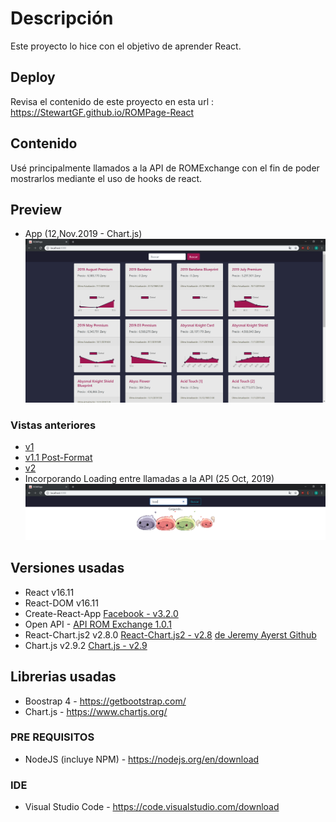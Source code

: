 # Descripción

Este proyecto lo hice con el objetivo de aprender React.

## Deploy

Revisa el contenido de este proyecto en esta url : https://StewartGF.github.io/ROMPage-React

## Contenido

Usé principalmente llamados a la API de ROMExchange con el fin de poder mostrarlos mediante el uso de hooks de react.

## Preview

- App (12,Nov.2019 - Chart.js)
  ![v2 w/Chartjs](https://raw.githubusercontent.com/StewartGF/ROMPage-React/master/ROMPage-React-wChart.png)

### Vistas anteriores

- [v1](https://raw.githubusercontent.com/StewartGF/ROMPage-React/master/ROMPage-React.png)
- [v1.1 Post-Format](https://raw.githubusercontent.com/StewartGF/ROMPage-React/master/ROMPage-React-postformat.png)
- [v2](https://raw.githubusercontent.com/StewartGF/ROMPage-React/master/ROMPage-React-v2.png)
- Incorporando Loading entre llamadas a la API (25 Oct, 2019)
  ![Loading](https://raw.githubusercontent.com/StewartGF/ROMPage-React/master/ROMPage-React-loading.png)

## Versiones usadas

- React v16.11
- React-DOM v16.11
- Create-React-App [Facebook - v3.2.0](https://github.com/facebook/create-react-app/)
- Open API - [API ROM Exchange 1.0.1](https://jessicayeh.github.io/rom-exchange-openapi/)
- React-Chart.js2 v2.8.0 [React-Chart.js2 - v2.8](https://github.com/jerairrest/react-chartjs-2) [de Jeremy Ayerst Github](https://github.com/jerairrest)
- Chart.js v2.9.2 [Chart.js - v2.9](https://www.chartjs.org/)

## Librerias usadas

- Boostrap 4 - https://getbootstrap.com/
- Chart.js - https://www.chartjs.org/

### PRE REQUISITOS

- NodeJS (incluye NPM) - https://nodejs.org/en/download

### IDE

- Visual Studio Code - https://code.visualstudio.com/download
